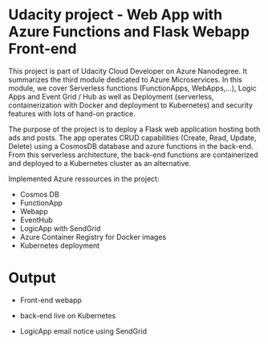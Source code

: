 # Udacity project - Web App with Azure Functions and Flask Webapp Front-end

This project is part of Udacity Cloud Developer on Azure Nanodegree. It summarizes the third module dedicated to Azure Microservices. In this module, we cover Serverless functions (FunctionApps, WebApps,...), Logic Apps and Event Grid / Hub as well as Deployment (serverless, containerization with Docker and deployment to Kubernetes) and security features with lots of hand-on practice.

The purpose of the project is to deploy a Flask web application hosting both ads and posts. The app operates CRUD capabilities (Create, Read, Update, Delete) using a CosmosDB database and azure functions in the back-end. From this serverless architecture, the back-end functions are containerized and deployed to a Kubernetes cluster as an alternative.

Implemented Azure ressources in the project:
- Cosmos DB
- FunctionApp
- Webapp
- EventHub
- LogicApp with SendGrid
- Azure Container Registry for Docker images
- Kubernetes deployment

# Output

- Front-end webapp

- back-end live on Kubernetes

- LogicApp email notice using SendGrid

